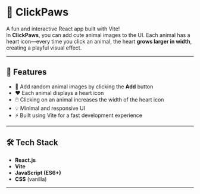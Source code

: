 # 🐾 ClickPaws

A fun and interactive React app built with Vite!  
In **ClickPaws**, you can add cute animal images to the UI. Each animal has a heart icon—every time you click an animal, the heart **grows larger in width**, creating a playful visual effect.

---

## 🚀 Features

- 🐶 Add random animal images by clicking the **Add** button
- ❤️ Each animal displays a heart icon
- 🖱️ Clicking on an animal increases the width of the heart icon
- 💡 Minimal and responsive UI
- ⚡ Built using Vite for a fast development experience

---

## 🛠️ Tech Stack

- **React.js**
- **Vite**
- **JavaScript (ES6+)**
- **CSS** (vanilla)

---
